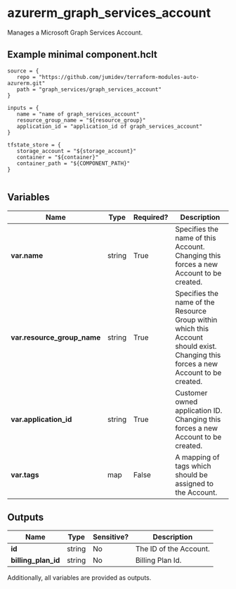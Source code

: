 # azurerm_graph_services_account

Manages a Microsoft Graph Services Account.

## Example minimal component.hclt

```hcl
source = {
   repo = "https://github.com/jumidev/terraform-modules-auto-azurerm.git" 
   path = "graph_services/graph_services_account" 
}

inputs = {
   name = "name of graph_services_account" 
   resource_group_name = "${resource_group}" 
   application_id = "application_id of graph_services_account" 
}

tfstate_store = {
   storage_account = "${storage_account}" 
   container = "${container}" 
   container_path = "${COMPONENT_PATH}" 
}


```

## Variables

| Name | Type | Required? |  Description |
| ---- | ---- | --------- |  ----------- |
| **var.name** | string | True | Specifies the name of this Account. Changing this forces a new Account to be created. | 
| **var.resource_group_name** | string | True | Specifies the name of the Resource Group within which this Account should exist. Changing this forces a new Account to be created. | 
| **var.application_id** | string | True | Customer owned application ID. Changing this forces a new Account to be created. | 
| **var.tags** | map | False | A mapping of tags which should be assigned to the Account. | 



## Outputs

| Name | Type | Sensitive? | Description |
| ---- | ---- | --------- | --------- |
| **id** | string | No  | The ID of the Account. | 
| **billing_plan_id** | string | No  | Billing Plan Id. | 

Additionally, all variables are provided as outputs.
